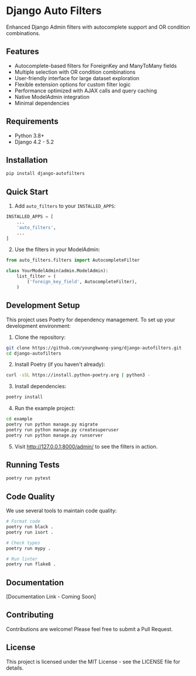 # Django Auto Filters

Enhanced Django Admin filters with autocomplete support and OR condition combinations.

## Features

- Autocomplete-based filters for ForeignKey and ManyToMany fields
- Multiple selection with OR condition combinations
- User-friendly interface for large dataset exploration
- Flexible extension options for custom filter logic
- Performance optimized with AJAX calls and query caching
- Native ModelAdmin integration
- Minimal dependencies

## Requirements

- Python 3.8+
- Django 4.2 - 5.2

## Installation

```bash
pip install django-autofilters
```

## Quick Start

1. Add `auto_filters` to your `INSTALLED_APPS`:

```python
INSTALLED_APPS = [
    ...
    'auto_filters',
    ...
]
```

2. Use the filters in your ModelAdmin:

```python
from auto_filters.filters import AutocompleteFilter

class YourModelAdmin(admin.ModelAdmin):
    list_filter = (
        ('foreign_key_field', AutocompleteFilter),
    )
```

## Development Setup

This project uses Poetry for dependency management. To set up your development environment:

1. Clone the repository:
```bash
git clone https://github.com/youngkwang-yang/django-autofilters.git
cd django-autofilters
```

2. Install Poetry (if you haven't already):
```bash
curl -sSL https://install.python-poetry.org | python3 -
```

3. Install dependencies:
```bash
poetry install
```

4. Run the example project:
```bash
cd example
poetry run python manage.py migrate
poetry run python manage.py createsuperuser
poetry run python manage.py runserver
```

5. Visit http://127.0.0.1:8000/admin/ to see the filters in action.

## Running Tests

```bash
poetry run pytest
```

## Code Quality

We use several tools to maintain code quality:

```bash
# Format code
poetry run black .
poetry run isort .

# Check types
poetry run mypy .

# Run linter
poetry run flake8 .
```

## Documentation

[Documentation Link - Coming Soon]

## Contributing

Contributions are welcome! Please feel free to submit a Pull Request.

## License

This project is licensed under the MIT License - see the LICENSE file for details. 